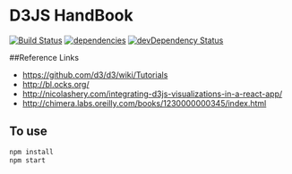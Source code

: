 # D3JS HandBook

[![Build Status](https://travis-ci.org/phattranky/D3JS_Handbook.svg?branch=master)](https://travis-ci.org/phattranky/D3JS_Handbook.svg?branch=master)
[![dependencies](https://david-dm.org/phattranky/D3JS_Handbook.svg)](https://david-dm.org/phattranky/D3JS_Handbook)
[![devDependency Status](https://david-dm.org/phattranky/D3JS_Handbook.svg)](https://david-dm.org/phattranky/D3JS_Handbook#info=devDependencies)

##Reference Links

* https://github.com/d3/d3/wiki/Tutorials
* http://bl.ocks.org/
* http://nicolashery.com/integrating-d3js-visualizations-in-a-react-app/
* http://chimera.labs.oreilly.com/books/1230000000345/index.html

## To use

```sh
npm install
npm start
```
